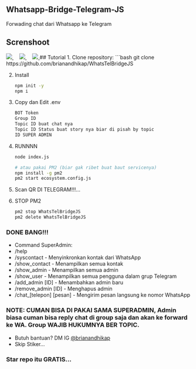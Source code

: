 ## Whatsapp-Bridge-Telegram-JS
Forwading chat dari Whatsapp ke Telegram

## Screnshoot
<a href="https://github.com/brianandhikap">
  <img src="https://raw.githubusercontent.com/brianandhikap/WhatsTelBridgeJS/refs/heads/main/screenshot/1.jpg"></img>
</a>&nbsp; &nbsp;
<a href="https://github.com/brianandhikap">
  <img src="https://raw.githubusercontent.com/brianandhikap/WhatsTelBridgeJS/refs/heads/main/screenshot/2.jpg"></img>
</a>&nbsp; &nbsp;
<a href="https://github.com/brianandhikap">
  <img src="https://raw.githubusercontent.com/brianandhikap/WhatsTelBridgeJS/refs/heads/main/screenshot/3.jpg"></img>
</a>
## Tutorial
1. Clone repository:
   ```bash
   git clone https://github.com/brianandhikap/WhatsTelBridgeJS
   
2. Install
   ```bash
   npm init -y
   npm i

3. Copy dan Edit .env
   ```bash
   BOT Token
   Group ID
   Topic ID buat chat nya
   Topic ID Status buat story nya biar di pisah by topic
   ID SUPER ADMIN

4. RUNNNN
   ```bash
   node index.js

   # atau pakai PM2 (biar gak ribet buat baut servicenya)
   npm install -g pm2
   pm2 start ecosystem.config.js

5. Scan QR DI TELEGRAM!!!...

6. STOP PM2
   ```bash
   pm2 stop WhatsTelBridgeJS
   pm2 delete WhatsTelBridgeJS

### DONE BANG!!!


- Command SuperAdmin:
- /help
- /syscontact - Menyinkronkan kontak dari WhatsApp
- /show_contact - Menampilkan semua kontak
- /show_admin - Menampilkan semua admin
- /show_user - Menampilkan semua pengguna dalam grup Telegram
- /add_admin [ID] - Menambahkan admin baru
- /remove_admin [ID] - Menghapus admin
- /chat_[telepon] [pesan] - Mengirim pesan langsung ke nomor WhatsApp

### NOTE: CUMAN BISA DI PAKAI SAMA SUPERADMIN, Admin biasa cuman bisa reply chat di group saja dan akan ke forward ke WA. Group WAJIB HUKUMNYA BER TOPIC.

- Butuh bantuan? DM IG [@brianandhikap](https://instagram.com/brianandhikap)
- Skip Stiker...

### Star repo itu GRATIS...